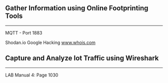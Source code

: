 ## Gather Information using Online Footprinting Tools
---
MQTT - Port 1883

Shodan.io
Google Hacking 
www.whois.com





## Capture and Analyze Iot Traffic using Wireshark
---
LAB Manual 4: Page 1030

